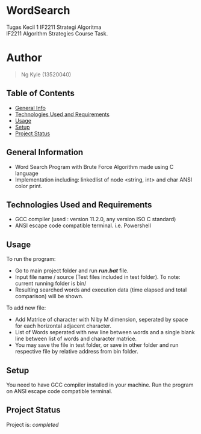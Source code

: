 # WordSearch
 Tugas Kecil 1 IF2211 Strategi Algoritma <br>
 IF2211 Algorithm Strategies Course Task.
# Author
> Ng Kyle (13520040)

## Table of Contents
* [General Info](#general-information)
* [Technologies Used and Requirements](#technologies-used-and-requirements)
* [Usage](#usage)
* [Setup](#setup)
* [Project Status](#project-status)


## General Information
- Word Search Program with Brute Force Algorithm made using C language
- Implementation including: linkedlist of node <string, int> and char ANSI color print.


## Technologies Used and Requirements
- GCC compiler (used : version 11.2.0, any version ISO C standard)
- ANSI escape code compatible terminal. i.e. Powershell


## Usage
To run the program: 
- Go to main project folder and run <i><b>run.bat</b></i> file. <br>
- Input file name / source (Test files included in test folder). To note: current running folder is bin/
- Resulting searched words and execution data (time elapsed and total comparison) will be shown.

To add new file:
- Add Matrice of character with N by M dimension, seperated by space for each horizontal adjacent character.
- List of Words seperated with new line between words and a single blank line between list of words and character matrice.
- You may save the file in test folder, or save in other folder and run respective file by relative address from bin folder.


## Setup
You need to have GCC compiler installed in your machine. Run the program on ANSI escape code compatible terminal.


## Project Status
Project is: _completed_
